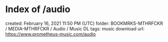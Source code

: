 # Index of /audio

created: February 16, 2021 11:50 PM (UTC)
folder: BOOKMRKS-MTHRFCKR / MEDIA-MTHRFCKR / Audio / Music DL
tags: music download
url: https://www.prometheus-music.com/audio
